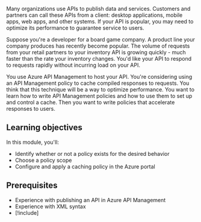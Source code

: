 Many organizations use APIs to publish data and services. Customers and partners can call these APIs from a client: desktop applications, mobile apps, web apps, and other systems. If your API is popular, you may need to optimize its performance to guarantee service to users.

Suppose you're a developer for a board game company. A product line your company produces has recently become popular. The volume of requests from your retail partners to your inventory API is growing quickly - much faster than the rate your inventory changes. You'd like your API to respond to requests rapidly without incurring load on your API.

You use Azure API Management to host your API. You're considering using an API Management policy to cache compiled responses to requests. You think that this technique will be a way to optimize performance. You want to learn how to write API Management policies and how to use them to set up and control a cache. Then you want to write policies that accelerate responses to users.

## Learning objectives

In this module, you'll:

- Identify whether or not a policy exists for the desired behavior
- Choose a policy scope
- Configure and apply a caching policy in the Azure portal

## Prerequisites

- Experience with publishing an API in Azure API Management
- Experience with XML syntax
- [!include[](../../../includes/azure-subscription-prerequisite.md)]
